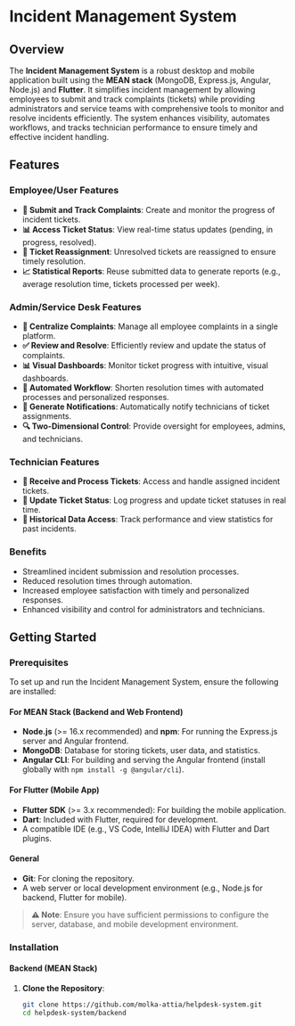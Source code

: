 # Incident Management System

## Overview

The **Incident Management System** is a robust desktop and mobile application built using the **MEAN stack** (MongoDB, Express.js, Angular, Node.js) and **Flutter**. It simplifies incident management by allowing employees to submit and track complaints (tickets) while providing administrators and service teams with comprehensive tools to monitor and resolve incidents efficiently. The system enhances visibility, automates workflows, and tracks technician performance to ensure timely and effective incident handling.

## Features

### Employee/User Features
- **📝 Submit and Track Complaints**: Create and monitor the progress of incident tickets.
- **📊 Access Ticket Status**: View real-time status updates (pending, in progress, resolved).
- **🔄 Ticket Reassignment**: Unresolved tickets are reassigned to ensure timely resolution.
- **📈 Statistical Reports**: Reuse submitted data to generate reports (e.g., average resolution time, tickets processed per week).

### Admin/Service Desk Features
- **📂 Centralize Complaints**: Manage all employee complaints in a single platform.
- **✅ Review and Resolve**: Efficiently review and update the status of complaints.
- **📊 Visual Dashboards**: Monitor ticket progress with intuitive, visual dashboards.
- **🤖 Automated Workflow**: Shorten resolution times with automated processes and personalized responses.
- **🔔 Generate Notifications**: Automatically notify technicians of ticket assignments.
- **🔍 Two-Dimensional Control**: Provide oversight for employees, admins, and technicians.

### Technician Features
- **📩 Receive and Process Tickets**: Access and handle assigned incident tickets.
- **🔄 Update Ticket Status**: Log progress and update ticket statuses in real time.
- **📜 Historical Data Access**: Track performance and view statistics for past incidents.

### Benefits
- Streamlined incident submission and resolution processes.
- Reduced resolution times through automation.
- Increased employee satisfaction with timely and personalized responses.
- Enhanced visibility and control for administrators and technicians.

## Getting Started

### Prerequisites
To set up and run the Incident Management System, ensure the following are installed:

#### For MEAN Stack (Backend and Web Frontend)
- **Node.js** (>= 16.x recommended) and **npm**: For running the Express.js server and Angular frontend.
- **MongoDB**: Database for storing tickets, user data, and statistics.
- **Angular CLI**: For building and serving the Angular frontend (install globally with `npm install -g @angular/cli`).

#### For Flutter (Mobile App)
- **Flutter SDK** (>= 3.x recommended): For building the mobile application.
- **Dart**: Included with Flutter, required for development.
- A compatible IDE (e.g., VS Code, IntelliJ IDEA) with Flutter and Dart plugins.

#### General
- **Git**: For cloning the repository.
- A web server or local development environment (e.g., Node.js for backend, Flutter for mobile).

> **⚠️ Note**: Ensure you have sufficient permissions to configure the server, database, and mobile development environment.

### Installation

#### Backend (MEAN Stack)
1. **Clone the Repository**:
   ```bash
   git clone https://github.com/molka-attia/helpdesk-system.git
   cd helpdesk-system/backend
